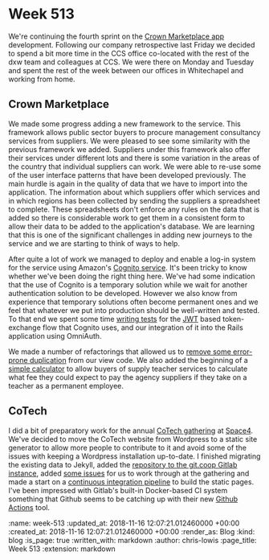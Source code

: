 Week 513
========

We're continuing the fourth sprint on the [Crown Marketplace app][crown-marketplace] development. Following our company retrospective last Friday we decided to spend a bit more time in the CCS office co-located with the rest of the dxw team and colleagues at CCS. We were there on Monday and Tuesday and spent the rest of the week between our offices in Whitechapel and working from home.

## Crown Marketplace

We made some progress adding a new framework to the service. This framework allows public sector buyers to procure management consultancy services from suppliers. We were pleased to see some similarity with the previous framework we added. Suppliers under this framework also offer their services under different lots and there is some variation in the areas of the country that individual suppliers can work. We were able to re-use some of the user interface patterns that have been developed previously. The main hurdle is again in the quality of data that we have to import into the application. The information about which suppliers offer which services and in which regions has been collected by sending the suppliers a spreadsheet to complete. These spreadsheets don't enforce any rules on the data that is added so there is considerable work to get them in a consistent form to allow their data to be added to the application's database. We are learning that this is one of the significant challenges in adding new journeys to the service and we are starting to think of ways to help.

After quite a lot of work we managed to deploy and enable a log-in system for the service using Amazon's [Cognito service](https://aws.amazon.com/cognito/). It's been tricky to know whether we've been doing the right thing here. We've had some indication that the use of Cognito is a temporary solution while we wait for another authentication solution to be developed. However we also know from experience that temporary solutions often become permanent ones and we feel that whatever we put into production should be well-written and tested. To that end we spent some time [writing tests](https://github.com/Crown-Commercial-Service/crown-marketplace/tree/17c8b1166e9bdd4de774ae00fa5ef1378637f879/spec/lib/cognito) for the [JWT](https://jwt.io/) based token-exchange flow that Cognito uses, and our integration of it into the Rails application using OmniAuth.

We made a number of refactorings that allowed us to [remove some error-prone duplication](https://github.com/Crown-Commercial-Service/crown-marketplace/commit/d6063a20ece09557e3a86e968b9ffca204d5f789) from our view code. We also added the beginning of a [simple calculator](https://github.com/Crown-Commercial-Service/crown-marketplace/commit/cd3cab5913e9377aa1547024c8287aada71ee464) to allow buyers of supply teacher services to calculate what fee they could expect to pay the agency suppliers if they take on a teacher as a permanent employee.

## CoTech

I did a bit of preparatory work for the annual [CoTech gathering][cotech-2018] at [Space4][space4]. We've decided to move the CoTech website from Wordpress to a static site generator to allow more people to contribute to it and avoid some of the issues with keeping a Wordpress installation up-to-date. I finished migrating the existing data to Jekyll, added the [repository to the git.coop Gitlab instance](https://git.coop/cotech/website), added [some issues](https://git.coop/cotech/website/issues) for us to work through at the gathering and made a start on a [continuous integration pipeline](https://git.coop/cotech/website/blob/e733ed08e8455eadb96919a486d890c8cb4b7cc9/.gitlab-ci.yml) to build the static pages. I've been impressed with Gitlab's built-in Docker-based CI system something that Github seems to be catching up with their new [Github Actions](https://github.com/features/actions) tool.

[cotech-2018]: https://community.coops.tech/t/cotech-space4-gathering-29-30th-november-2018/1033
[crown-marketplace]: https://github.com/Crown-Commercial-Service/crown-marketplace
[space4]: http://space4.tech/

:name: week-513
:updated_at: 2018-11-16 12:07:21.012460000 +00:00
:created_at: 2018-11-16 12:07:21.012460000 +00:00
:render_as: Blog
:kind: blog
:is_page: true
:written_with: markdown
:author: chris-lowis
:page_title: Week 513
:extension: markdown
